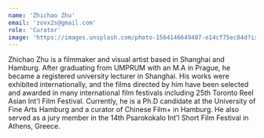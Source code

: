 ```yaml
---
name: 'Zhichao Zhu'
email: 'zovx2s@gmail.com'
role: 'Curator'
image: 'https://images.unsplash.com/photo-1564146649407-e14cf75ec84d?ixlib=rb-4.0.3&ixid=M3wxMjA3fDB8MHx0b3BpYy1mZWVkfDE1NXxobWVudlFoVW14TXx8ZW58MHx8fHx8&auto=format&fit=crop&w=800&q=60'
---
```


Zhichao Zhu is a filmmaker and visual artist based in Shanghai and Hamburg. After graduating from UMPRUM with an M.A in Prague, he became a registered university lecturer in Shanghai. His works were exhibited internationally, and the films directed by him have been selected and awarded in many international film festivals including 25th Toronto Reel Asian Int'l Film Festival. Currently, he is a Ph.D candidate at the University of Fine Arts Hamburg and a curator of Chinese Film+ in Hamburg. He also served as a jury member in the 14th Psarokokalo Int'l Short Film Festival in Athens, Greece.